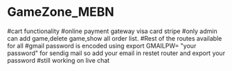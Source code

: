 # GameZone_MEBN

#cart functionality
#online payment gateway visa card stripe
#only admin can add game,delete game,show all order list.
#Rest of the routes available for all
#gmail password is encoded using export GMAILPW= "your password" for sendig mail so add your email in restet router and export
your password
#still working on live chat
